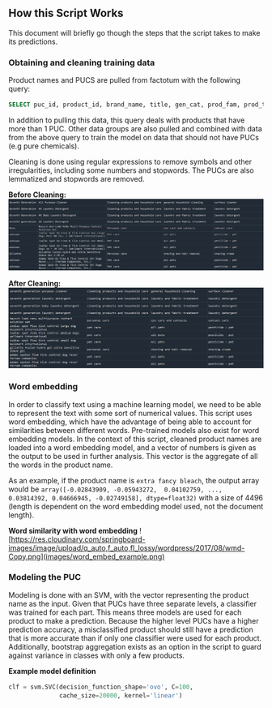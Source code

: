 ## How this Script Works
This document will briefly go though the steps that the script takes to make its predictions.

### Obtaining and cleaning training data
Product names and PUCS are pulled from factotum with the following query:
```sql
SELECT puc_id, product_id, brand_name, title, gen_cat, prod_fam, prod_type, description FROM ( SELECT brand_name, title, puc_id, product_id FROM (select id, brand_name, title from dashboard_product) as product INNER JOIN (select product_id, puc_id from ((select x1.product_id, puc_id, classification_method, classification_confidence as done from (select product_id, count(puc_id) from dashboard_producttopuc group by product_id having count(puc_id) > 1) as x1 INNER JOIN (select * from dashboard_producttopuc where classification_method = "MA") as x2 on x1.product_id = x2.product_id) UNION (select q3.product_id, puc_id, classification_method, classification_confidence as done from (select q6.product_id from (select q1.product_id, classification_confidence as done from (select product_id from dashboard_producttopuc group by product_id having count(puc_id) > 1) as q1 INNER JOIN (select * from dashboard_producttopuc where classification_method = "MA") as q2 on q1.product_id = q2.product_id) as q5 RIGHT JOIN (select product_id from dashboard_producttopuc group by product_id having count(puc_id) > 1) as q6 on q5.product_id = q6.product_id where done is null) as q3 INNER JOIN (select * from dashboard_producttopuc where classification_method = "MB") as q4 on q3.product_id = q4.product_id) UNION (select r1.product_id, puc_id, classification_method, classification_confidence as done from ((select product_id from dashboard_producttopuc group by product_id having count(puc_id) = 1) as r1 INNER JOIN (select * from dashboard_producttopuc where classification_method = "MB" or classification_method = "MA") as r2 on r1.product_id = r2.product_id))) as prod_to_puc_temp) as prod_to_puc ON product.id = prod_to_puc.product_id ) as product_match INNER JOIN (select * from dashboard_puc) as puc ON product_match.puc_id = puc.id;
```
In addition to pulling this data, this query deals with products that have more than 1 PUC. Other data groups are also pulled and combined with data from the above query to train the model on data that should not have PUCs (e.g pure chemicals).

Cleaning is done using regular expressions to remove symbols and other irregularities, including some numbers and stopwords. The PUCs are also lemmatized and stopwords are removed.

**Before Cleaning:**
![clean_before](images/clean_before.PNG)

**After Cleaning:**
![clean_after](images/clean_after.PNG)

### Word embedding
In order to classify text using a machine learning model, we need to be able to represent the text with some sort of numerical values. This script uses word embedding, which have the advantage of being able to account for similarities between different words. Pre-trained models also exist for word embedding models. In the context of this script, cleaned product names are loaded into a word embedding model, and a vector of numbers is given as the output to be used in further analysis. This vector is the aggregate of all the words in the product name.

As an example, if the product name is `extra fancy bleach`, the output array would be `array([-0.02843909, -0.05943272,  0.04102759, ...,  0.03814392, 0.04666945, -0.02749158], dtype=float32)` with a size of 4496 (length is dependent on the word embedding model used, not the document length).

**Word similarity with word embedding**
![https://res.cloudinary.com/springboard-images/image/upload/q_auto,f_auto,fl_lossy/wordpress/2017/08/wmd-Copy.png](images/word_embed_example.png)

### Modeling the PUC
Modeling is done with an SVM, with the vector representing the product name as the input. Given that PUCs have three separate levels, a classifier was trained for each part. This means three models are used for each product to make a prediction. Because the higher level PUCs have a higher prediction accuracy, a misclassified product should still have a prediction that is more accurate than if only one classifier were used for each product. Additionally, bootstrap aggregation exists as an option in the script to guard against variance in classes with only a few products.

**Example model definition**
```python
clf = svm.SVC(decision_function_shape='ovo', C=100,
              cache_size=20000, kernel='linear')
```
